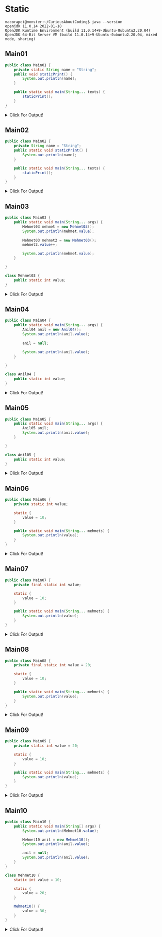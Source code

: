 # Static

 ````console
macorapci@monster:~/CuriousAboutCoding$ java --version
openjdk 11.0.14 2022-01-18
OpenJDK Runtime Environment (build 11.0.14+9-Ubuntu-0ubuntu2.20.04)
OpenJDK 64-Bit Server VM (build 11.0.14+9-Ubuntu-0ubuntu2.20.04, mixed mode, sharing) 
````

## Main01

````java
public class Main01 {
	private static String name = "String";
	public void staticPrint() {
		System.out.println(name);
	}

	public static void main(String... texts) {
		staticPrint();
	}
}

````
<details>
<summary>Click For Output!</summary>

````console
$ javac Main01.java
Main01.java:8: error: non-static method staticPrint() cannot be referenced from a static context
		staticPrint();
		^
1 error
$

````
</details>


## Main02

````java
public class Main02 {
	private String name = "String";
	public static void staticPrint() {
		System.out.println(name);
	}

	public static void main(String... texts) {
		staticPrint();
	}
}

````
<details>
<summary>Click For Output!</summary>

````console
$ javac Main02.java
Main02.java:4: error: non-static variable name cannot be referenced from a static context
		System.out.println(name);
		                   ^
1 error
$

````
</details>


## Main03

````java
public class Main03 {
	public static void main(String... args) {
		Mehmet03 mehmet = new Mehmet03();
		System.out.println(mehmet.value);
		
		Mehmet03 mehmet2 = new Mehmet03();
		mehmet2.value++;

		System.out.println(mehmet.value);
	}

}

class Mehmet03 {
	public static int value;
}

````
<details>
<summary>Click For Output!</summary>

````console
$ javac Main03.java
$ java Main03
0
1
$

````
</details>


## Main04

````java
public class Main04 {
	public static void main(String... args) {
		Anil04 anil = new Anil04();
		System.out.println(anil.value);
		
		anil = null;
		
		System.out.println(anil.value);
	}

}

class Anil04 {
	public static int value;
}

````
<details>
<summary>Click For Output!</summary>

````console
$ java Main04
0
0
$ javac Main04.java
$

````
</details>


## Main05

````java
public class Main05 {
	public static void main(String... args) {
		Anil05 anil;
		System.out.println(anil.value);
	}

}

class Anil05 {
	public static int value;
}

````
<details>
<summary>Click For Output!</summary>

````console
$ javac Main05.java
Main05.java:4: error: variable anil might not have been initialized
		System.out.println(anil.value);
		                   ^
1 error
$

````
</details>


## Main06

````java
public class Main06 {
	private static int value;

	static {
		value = 10;
	}

	public static void main(String... mehmets) {
		System.out.println(value);
	}
}

````
<details>
<summary>Click For Output!</summary>

````console
$ java Main06
10
$ javac Main06.java
$

````
</details>


## Main07

````java
public class Main07 {
	private final static int value;

	static {
		value = 10;
	}

	public static void main(String... mehmets) {
		System.out.println(value);
	}
}

````
<details>
<summary>Click For Output!</summary>

````console
$ java Main07
10
$ javac Main07.java
$

````
</details>


## Main08

````java
public class Main08 {
	private final static int value = 20;

	static {
		value = 10;
	}

	public static void main(String... mehmets) {
		System.out.println(value);
	}
}

````
<details>
<summary>Click For Output!</summary>

````console
$ javac Main08.java
Main08.java:5: error: cannot assign a value to final variable value
		value = 10;
		^
1 error
$

````
</details>


## Main09

````java
public class Main09 {
	private static int value = 20;

	static {
		value = 10;
	}

	public static void main(String... mehmets) {
		System.out.println(value);
	}
}

````
<details>
<summary>Click For Output!</summary>

````console
$ java Main09
10
$ javac Main09.java
$

````
</details>


## Main10

````java
public class Main10 {
	public static void main(String[] args) {
		System.out.println(Mehmet10.value);

		Mehmet10 anil = new Mehmet10();
		System.out.println(anil.value);

		anil = null;
		System.out.println(anil.value);
	}
}

class Mehmet10 {
	static int value = 10;

	static {
		value = 20;
	}

	Mehmet10() {
		value = 30;
	}
}

````
<details>
<summary>Click For Output!</summary>

````console
$ javac Main10.java
$ java Main10
20
30
30
$

````
</details>



